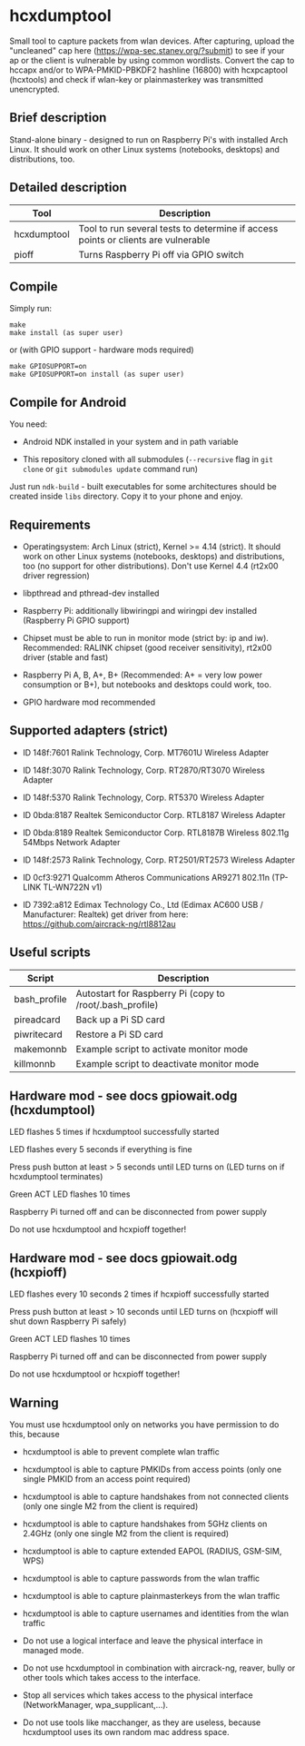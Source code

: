 hcxdumptool
==============

Small tool to capture packets from wlan devices.
After capturing, upload the "uncleaned" cap here (https://wpa-sec.stanev.org/?submit)
to see if your ap or the client is vulnerable by using common wordlists.
Convert the cap to hccapx and/or to WPA-PMKID-PBKDF2 hashline (16800) with hcxpcaptool (hcxtools)
and check if wlan-key or plainmasterkey was transmitted unencrypted.


Brief description
--------------

Stand-alone binary - designed to run on Raspberry Pi's with installed Arch Linux.
It should work on other Linux systems (notebooks, desktops) and distributions, too.


Detailed description
--------------

| Tool           | Description                                                                                            |
| -------------- | ------------------------------------------------------------------------------------------------------ |
| hcxdumptool    | Tool to run several tests to determine if access points or clients are vulnerable                      |
| pioff          | Turns Raspberry Pi off via GPIO switch                                                                 |


Compile
--------------

Simply run:

```
make
make install (as super user)
```

or (with GPIO support - hardware mods required)

```
make GPIOSUPPORT=on
make GPIOSUPPORT=on install (as super user)
```

Compile for Android
--------------

You need:
* Android NDK installed in your system and in path variable

* This repository cloned with all submodules (`--recursive` flag in `git clone` or `git submodules update` command run)

Just run `ndk-build` - built executables for some architectures should be created inside `libs` directory.
Copy it to your phone and enjoy.


Requirements
--------------

* Operatingsystem: Arch Linux (strict), Kernel >= 4.14 (strict). It should work on other Linux systems (notebooks, desktops) and distributions, too (no support for other distributions). Don't use Kernel 4.4 (rt2x00 driver regression)

* libpthread and pthread-dev installed

* Raspberry Pi: additionally libwiringpi and wiringpi dev installed (Raspberry Pi GPIO support)

* Chipset must be able to run in monitor mode (strict by: ip and iw). Recommended: RALINK chipset (good receiver sensitivity), rt2x00 driver (stable and fast)

* Raspberry Pi A, B, A+, B+ (Recommended: A+ = very low power consumption or B+), but notebooks and desktops could work, too.

* GPIO hardware mod recommended
 

Supported adapters (strict)
--------------

* ID 148f:7601 Ralink Technology, Corp. MT7601U Wireless Adapter

* ID 148f:3070 Ralink Technology, Corp. RT2870/RT3070 Wireless Adapter

* ID 148f:5370 Ralink Technology, Corp. RT5370 Wireless Adapter

* ID 0bda:8187 Realtek Semiconductor Corp. RTL8187 Wireless Adapter

* ID 0bda:8189 Realtek Semiconductor Corp. RTL8187B Wireless 802.11g 54Mbps Network Adapter

* ID 148f:2573 Ralink Technology, Corp. RT2501/RT2573 Wireless Adapter

* ID 0cf3:9271 Qualcomm Atheros Communications AR9271 802.11n (TP-LINK TL-WN722N v1)

* ID 7392:a812 Edimax Technology Co., Ltd (Edimax AC600 USB / Manufacturer: Realtek)
  get driver from here: https://github.com/aircrack-ng/rtl8812au


Useful scripts
--------------

| Script       | Description                                              |
| ------------ | -------------------------------------------------------- |
| bash_profile | Autostart for Raspberry Pi (copy to /root/.bash_profile) |
| pireadcard   | Back up a Pi SD card                                     |
| piwritecard  | Restore a Pi SD card                                     |
| makemonnb    | Example script to activate monitor mode                  |
| killmonnb    | Example script to deactivate monitor mode                |


Hardware mod - see docs gpiowait.odg (hcxdumptool)
--------------

LED flashes 5 times if hcxdumptool successfully started

LED flashes every 5 seconds if everything is fine

Press push button at least > 5 seconds until LED turns on (LED turns on if hcxdumptool terminates)

Green ACT LED flashes 10 times

Raspberry Pi turned off and can be disconnected from power supply

Do not use hcxdumptool and hcxpioff together!


Hardware mod - see docs gpiowait.odg (hcxpioff)
--------------

LED flashes every 10 seconds 2 times if hcxpioff successfully started

Press push button at least > 10 seconds until LED turns on (hcxpioff will shut down Raspberry Pi safely)

Green ACT LED flashes 10 times

Raspberry Pi turned off and can be disconnected from power supply

Do not use hcxdumptool or hcxpioff together!


Warning
--------------

You must use hcxdumptool only on networks you have permission to do this, because

* hcxdumptool is able to prevent complete wlan traffic

* hcxdumptool is able to capture PMKIDs from access points (only one single PMKID from an access point required)

* hcxdumptool is able to capture handshakes from not connected clients (only one single M2 from the client is required)

* hcxdumptool is able to capture handshakes from 5GHz clients on 2.4GHz (only one single M2 from the client is required)

* hcxdumptool is able to capture extended EAPOL (RADIUS, GSM-SIM, WPS)

* hcxdumptool is able to capture passwords from the wlan traffic

* hcxdumptool is able to capture plainmasterkeys from the wlan traffic

* hcxdumptool is able to capture usernames and identities from the wlan traffic

* Do not use a logical interface and leave the physical interface in managed mode.

* Do not use hcxdumptool in combination with aircrack-ng, reaver, bully or other tools which takes access to the interface.

* Stop all services which takes access to the physical interface (NetworkManager, wpa_supplicant,...).

* Do not use tools like macchanger, as they are useless, because hcxdumptool uses its own random mac address space.
